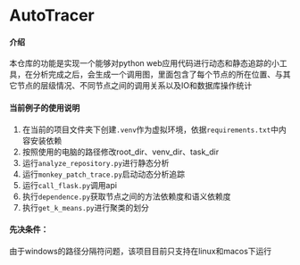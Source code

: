 # AutoTracer

#### 介绍
本仓库的功能是实现一个能够对python web应用代码进行动态和静态追踪的小工具，在分析完成之后，会生成一个调用图，里面包含了每个节点的所在位置、与其它节点的层级情况、不同节点之间的调用关系以及IO和数据库操作统计

#### 当前例子的使用说明

1. 在当前的项目文件夹下创建`.venv`作为虚拟环境，依据`requirements.txt`中内容安装依赖
2. 按照使用的电脑的路径修改root_dir、venv_dir、task_dir
3. 运行`analyze_repository.py`进行静态分析
4. 运行`monkey_patch_trace.py`启动动态分析追踪
5. 运行`call_flask.py`调用api
6. 执行`dependence.py`获取节点之间的方法依赖度和语义依赖度
7. 执行`get_k_means.py`进行聚类的划分

#### 先决条件：

由于windows的路径分隔符问题，该项目目前只支持在linux和macos下运行

